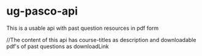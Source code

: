 # ug-pasco-api
This is a usable api with past question resources in pdf form

//The content of this api has course-titles as description and downloadable pdf's of past questions as downloadLink

